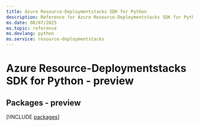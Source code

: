 ```yaml
---
title: Azure Resource-Deploymentstacks SDK for Python
description: Reference for Azure Resource-Deploymentstacks SDK for Python
ms.date: 08/07/2025
ms.topic: reference
ms.devlang: python
ms.service: resource-deploymentstacks
---
```

# Azure Resource-Deploymentstacks SDK for Python - preview
## Packages - preview
[!INCLUDE [packages](resource-deploymentstacks-index.md)]